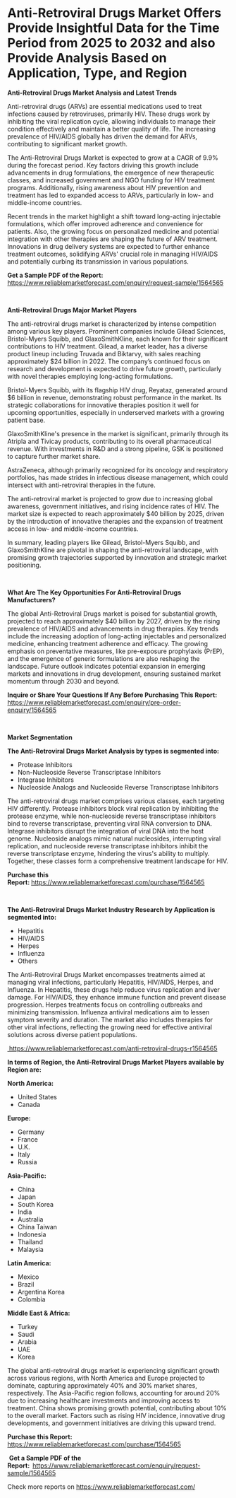 <p><h1>Anti-Retroviral Drugs Market Offers Provide Insightful Data for the Time Period from 2025 to 2032 and also Provide Analysis Based on Application, Type, and Region</h1></p><p><strong>Anti-Retroviral Drugs Market Analysis and Latest Trends</strong></p>
<p><p>Anti-retroviral drugs (ARVs) are essential medications used to treat infections caused by retroviruses, primarily HIV. These drugs work by inhibiting the viral replication cycle, allowing individuals to manage their condition effectively and maintain a better quality of life. The increasing prevalence of HIV/AIDS globally has driven the demand for ARVs, contributing to significant market growth.</p><p>The Anti-Retroviral Drugs Market is expected to grow at a CAGR of 9.9% during the forecast period. Key factors driving this growth include advancements in drug formulations, the emergence of new therapeutic classes, and increased government and NGO funding for HIV treatment programs. Additionally, rising awareness about HIV prevention and treatment has led to expanded access to ARVs, particularly in low- and middle-income countries.</p><p>Recent trends in the market highlight a shift toward long-acting injectable formulations, which offer improved adherence and convenience for patients. Also, the growing focus on personalized medicine and potential integration with other therapies are shaping the future of ARV treatment. Innovations in drug delivery systems are expected to further enhance treatment outcomes, solidifying ARVs' crucial role in managing HIV/AIDS and potentially curbing its transmission in various populations.</p></p>
<p><strong>Get a Sample PDF of the Report:&nbsp;</strong> <a href="https://www.reliablemarketforecast.com/enquiry/request-sample/1564565?utm_campaign=2750&utm_medium=2&utm_source=Github&utm_content=ia&utm_term=08032025&utm_id=anti-retroviral-drugs">https://www.reliablemarketforecast.com/enquiry/request-sample/1564565</a></p>
<p>&nbsp;</p>
<p><strong>Anti-Retroviral Drugs Major Market Players</strong></p>
<p><p>The anti-retroviral drugs market is characterized by intense competition among various key players. Prominent companies include Gilead Sciences, Bristol-Myers Squibb, and GlaxoSmithKline, each known for their significant contributions to HIV treatment. Gilead, a market leader, has a diverse product lineup including Truvada and Biktarvy, with sales reaching approximately $24 billion in 2022. The company’s continued focus on research and development is expected to drive future growth, particularly with novel therapies employing long-acting formulations.</p><p>Bristol-Myers Squibb, with its flagship HIV drug, Reyataz, generated around $6 billion in revenue, demonstrating robust performance in the market. Its strategic collaborations for innovative therapies position it well for upcoming opportunities, especially in underserved markets with a growing patient base.</p><p>GlaxoSmithKline's presence in the market is significant, primarily through its Atripla and Tivicay products, contributing to its overall pharmaceutical revenue. With investments in R&D and a strong pipeline, GSK is positioned to capture further market share.</p><p>AstraZeneca, although primarily recognized for its oncology and respiratory portfolios, has made strides in infectious disease management, which could intersect with anti-retroviral therapies in the future.</p><p>The anti-retroviral market is projected to grow due to increasing global awareness, government initiatives, and rising incidence rates of HIV. The market size is expected to reach approximately $40 billion by 2025, driven by the introduction of innovative therapies and the expansion of treatment access in low- and middle-income countries.</p><p>In summary, leading players like Gilead, Bristol-Myers Squibb, and GlaxoSmithKline are pivotal in shaping the anti-retroviral landscape, with promising growth trajectories supported by innovation and strategic market positioning.</p></p>
<p>&nbsp;</p>
<p><strong>What Are The Key Opportunities For Anti-Retroviral Drugs Manufacturers?</strong></p>
<p><p>The global Anti-Retroviral Drugs market is poised for substantial growth, projected to reach approximately $40 billion by 2027, driven by the rising prevalence of HIV/AIDS and advancements in drug therapies. Key trends include the increasing adoption of long-acting injectables and personalized medicine, enhancing treatment adherence and efficacy. The growing emphasis on preventative measures, like pre-exposure prophylaxis (PrEP), and the emergence of generic formulations are also reshaping the landscape. Future outlook indicates potential expansion in emerging markets and innovations in drug development, ensuring sustained market momentum through 2030 and beyond.</p></p>
<p><strong>Inquire or Share Your Questions If Any Before Purchasing This Report:</strong> <a href="https://www.reliablemarketforecast.com/enquiry/pre-order-enquiry/1564565?utm_campaign=2750&utm_medium=2&utm_source=Github&utm_content=ia&utm_term=08032025&utm_id=anti-retroviral-drugs">https://www.reliablemarketforecast.com/enquiry/pre-order-enquiry/1564565</a></p>
<p>&nbsp;</p>
<p><strong>Market Segmentation</strong></p>
<p><strong>The Anti-Retroviral Drugs Market Analysis by types is segmented into:</strong></p>
<p><ul><li>Protease Inhibitors</li><li>Non-Nucleoside Reverse Transcriptase Inhibitors</li><li>Integrase Inhibitors</li><li>Nucleoside Analogs and Nucleoside Reverse Transcriptase Inhibitors</li></ul></p>
<p><p>The anti-retroviral drugs market comprises various classes, each targeting HIV differently. Protease inhibitors block viral replication by inhibiting the protease enzyme, while non-nucleoside reverse transcriptase inhibitors bind to reverse transcriptase, preventing viral RNA conversion to DNA. Integrase inhibitors disrupt the integration of viral DNA into the host genome. Nucleoside analogs mimic natural nucleosides, interrupting viral replication, and nucleoside reverse transcriptase inhibitors inhibit the reverse transcriptase enzyme, hindering the virus's ability to multiply. Together, these classes form a comprehensive treatment landscape for HIV.</p></p>
<p><strong>Purchase this Report:&nbsp;</strong><a href="https://www.reliablemarketforecast.com/purchase/1564565?utm_campaign=2750&utm_medium=2&utm_source=Github&utm_content=ia&utm_term=08032025&utm_id=anti-retroviral-drugs">https://www.reliablemarketforecast.com/purchase/1564565</a></p>
<p>&nbsp;</p>
<p><strong>The Anti-Retroviral Drugs Market Industry Research by Application is segmented into:</strong></p>
<p><ul><li>Hepatitis</li><li>HIV/AIDS</li><li>Herpes</li><li>Influenza</li><li>Others</li></ul></p>
<p><p>The Anti-Retroviral Drugs Market encompasses treatments aimed at managing viral infections, particularly Hepatitis, HIV/AIDS, Herpes, and Influenza. In Hepatitis, these drugs help reduce virus replication and liver damage. For HIV/AIDS, they enhance immune function and prevent disease progression. Herpes treatments focus on controlling outbreaks and minimizing transmission. Influenza antiviral medications aim to lessen symptom severity and duration. The market also includes therapies for other viral infections, reflecting the growing need for effective antiviral solutions across diverse patient populations.</p></p>
<p><a href="https://www.reliablemarketforecast.com/anti-retroviral-drugs-r1564565?utm_campaign=2750&utm_medium=2&utm_source=Github&utm_content=ia&utm_term=08032025&utm_id=anti-retroviral-drugs">&nbsp;https://www.reliablemarketforecast.com/anti-retroviral-drugs-r1564565</a></p>
<p><strong>In terms of Region, the Anti-Retroviral Drugs Market Players available by Region are:</strong></p>
<p>
    <p> <strong> North America: </strong>
        <ul>
            <li>United States</li>
            <li>Canada</li>
        </ul>
        </p> 
    <p> <strong> Europe: </strong>
        <ul>
            <li>Germany</li>
            <li>France</li>
            <li>U.K.</li>
            <li>Italy</li>
            <li>Russia</li>
        </ul>
        </p> 
    <p> <strong> Asia-Pacific: </strong>
        <ul>
            <li>China</li>
            <li>Japan</li>
            <li>South Korea</li>
            <li>India</li>
            <li>Australia</li>
            <li>China Taiwan</li>
            <li>Indonesia</li>
            <li>Thailand</li>
            <li>Malaysia</li>
        </ul>
        </p> 
    <p> <strong> Latin America: </strong>
        <ul>
            <li>Mexico</li>
            <li>Brazil</li>
            <li>Argentina Korea</li>
            <li>Colombia</li>
        </ul>
        </p> 
    <p> <strong> Middle East & Africa: </strong>
        <ul>
            <li>Turkey</li>
            <li>Saudi</li>
            <li>Arabia</li>
            <li>UAE</li>
            <li>Korea</li>
        </ul>
    </p>
    </p>
<p><p>The global anti-retroviral drugs market is experiencing significant growth across various regions, with North America and Europe projected to dominate, capturing approximately 40% and 30% market shares, respectively. The Asia-Pacific region follows, accounting for around 20% due to increasing healthcare investments and improving access to treatment. China shows promising growth potential, contributing about 10% to the overall market. Factors such as rising HIV incidence, innovative drug developments, and government initiatives are driving this upward trend.</p></p>
<p><strong>Purchase this Report: </strong><a href="https://www.reliablemarketforecast.com/purchase/1564565?utm_campaign=2750&utm_medium=2&utm_source=Github&utm_content=ia&utm_term=08032025&utm_id=anti-retroviral-drugs">https://www.reliablemarketforecast.com/purchase/1564565</a></p>
<p>&nbsp;<strong>Get a Sample PDF of the Report:&nbsp;&nbsp;</strong><a href="https://www.reliablemarketforecast.com/enquiry/request-sample/1564565?utm_campaign=2750&utm_medium=2&utm_source=Github&utm_content=ia&utm_term=08032025&utm_id=anti-retroviral-drugs">https://www.reliablemarketforecast.com/enquiry/request-sample/1564565</a></p>
<p><strong></strong></p>
<p>Check more reports on <a href="https://www.reliablemarketforecast.com/?utm_campaign=2750&utm_medium=2&utm_source=Github&utm_content=ia&utm_term=08032025&utm_id=anti-retroviral-drugs">https://www.reliablemarketforecast.com/</a></p>